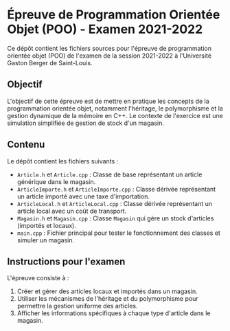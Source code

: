 # Épreuve de Programmation Orientée Objet (POO) - Examen 2021-2022

Ce dépôt contient les fichiers sources pour l'épreuve de programmation orientée objet (POO) de l'examen de la session 2021-2022 à l'Université Gaston Berger de Saint-Louis.

## Objectif

L'objectif de cette épreuve est de mettre en pratique les concepts de la programmation orientée objet, notamment l'héritage, le polymorphisme et la gestion dynamique de la mémoire en C++. Le contexte de l'exercice est une simulation simplifiée de gestion de stock d'un magasin.

## Contenu

Le dépôt contient les fichiers suivants :

- `Article.h` et `Article.cpp` : Classe de base représentant un article générique dans le magasin.
- `ArticleImporte.h` et `ArticleImporte.cpp` : Classe dérivée représentant un article importé avec une taxe d'importation.
- `ArticleLocal.h` et `ArticleLocal.cpp` : Classe dérivée représentant un article local avec un coût de transport.
- `Magasin.h` et `Magasin.cpp` : Classe `Magasin` qui gère un stock d'articles (importés et locaux).
- `main.cpp` : Fichier principal pour tester le fonctionnement des classes et simuler un magasin.

## Instructions pour l'examen

L'épreuve consiste à :

1. Créer et gérer des articles locaux et importés dans un magasin.
2. Utiliser les mécanismes de l'héritage et du polymorphisme pour permettre la gestion uniforme des articles.
3. Afficher les informations spécifiques à chaque type d'article dans le magasin.
